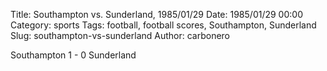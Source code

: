 Title: Southampton vs. Sunderland, 1985/01/29
Date: 1985/01/29 00:00
Category: sports
Tags: football, football scores, Southampton, Sunderland
Slug: southampton-vs-sunderland
Author: carbonero


Southampton 1 - 0 Sunderland
